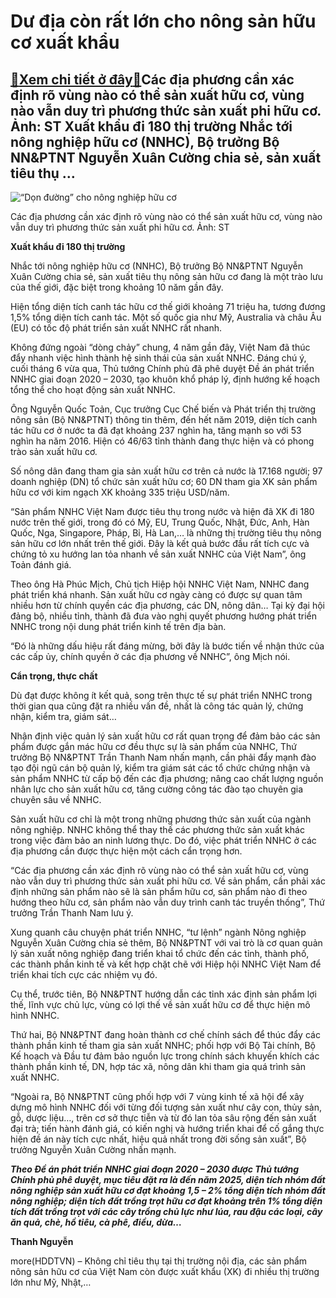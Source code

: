 Dư địa còn rất lớn cho nông sản hữu cơ xuất khẩu
================================================

[:gift:Xem chi tiết ở đây:gift:](https://hddtvn.com/du-dia-con-rat-lon-cho-nong-san-huu-co-xuat-khau/)Các địa phương cần xác định rõ vùng nào có thể sản xuất hữu cơ, vùng nào vẫn duy trì phương thức sản xuất phi hữu cơ. Ảnh: ST Xuất khẩu đi 180 thị trường Nhắc tới nông nghiệp hữu cơ (NNHC), Bộ trưởng Bộ NN&PTNT Nguyễn Xuân Cường chia sẻ, sản xuất tiêu thụ …
-----------------------------------------------------------------------------------------------------------------------------------------------------------------------------------------------------------------------------------------------------------------





![“Dọn đường” cho nông nghiệp hữu cơ](https://hddtvn.com/wp-content/uploads/2021/01/3808_NNHC.jpg "“Dọn đường” cho nông nghiệp hữu cơ")


Các địa phương cần xác định rõ vùng nào có thể sản xuất hữu cơ, vùng nào vẫn duy trì phương thức sản xuất phi hữu cơ. Ảnh: ST



**Xuất khẩu đi 180 thị trường**


Nhắc tới nông nghiệp hữu cơ (NNHC), Bộ trưởng Bộ NN&PTNT Nguyễn Xuân Cường chia sẻ, sản xuất tiêu thụ nông sản hữu cơ đang là một trào lưu của thế giới, đặc biệt trong khoảng 10 năm gần đây.


Hiện tổng diện tích canh tác hữu cơ thế giới khoảng 71 triệu ha, tương đương 1,5% tổng diện tích canh tác. Một số quốc gia như Mỹ, Australia và châu Âu (EU) có tốc độ phát triển sản xuất NNHC rất nhanh.


Không đứng ngoài “dòng chảy” chung, 4 năm gần đây, Việt Nam đã thúc đẩy nhanh việc hình thành hệ sinh thái của sản xuất NNHC. Đáng chú ý, cuối tháng 6 vừa qua, Thủ tướng Chính phủ đã phê duyệt Đề án phát triển NNHC giai đoạn 2020 – 2030, tạo khuôn khổ pháp lý, định hướng kế hoạch tổng thể cho hoạt động sản xuất NNHC.


Ông Nguyễn Quốc Toản, Cục trưởng Cục Chế biến và Phát triển thị trường nông sản (Bộ NN&PTNT) thông tin thêm, đến hết năm 2019, diện tích canh tác hữu cơ ở nước ta đã đạt khoảng 237 nghìn ha, tăng mạnh so với 53 nghìn ha năm 2016. Hiện có 46/63 tỉnh thành đang thực hiện và có phong trào sản xuất hữu cơ.


Số nông dân đang tham gia sản xuất hữu cơ trên cả nước là 17.168 người; 97 doanh nghiệp (DN) tổ chức sản xuất hữu cơ; 60 DN tham gia XK sản phẩm hữu cơ với kim ngạch XK khoảng 335 triệu USD/năm.


“Sản phẩm NNHC Việt Nam được tiêu thụ trong nước và hiện đã XK đi 180 nước trên thế giới, trong đó có Mỹ, EU, Trung Quốc, Nhật, Đức, Anh, Hàn Quốc, Nga, Singapore, Pháp, Bỉ, Hà Lan,… là những thị trường tiêu thụ nông sản hữu cơ lớn nhất trên thế giới. Đây là kết quả bước đầu rất tích cực và chứng tỏ xu hướng lan tỏa nhanh về sản xuất NNHC của Việt Nam”, ông Toản đánh giá.


Theo ông Hà Phúc Mịch, Chủ tịch Hiệp hội NNHC Việt Nam, NNHC đang phát triển khá nhanh. Sản xuất hữu cơ ngày càng có được sự quan tâm nhiều hơn từ chính quyền các địa phương, các DN, nông dân… Tại kỳ đại hội đảng bộ, nhiều tỉnh, thành đã đưa vào nghị quyết phương hướng phát triển NNHC trong nội dung phát triển kinh tế trên địa bàn.


“Đó là những dấu hiệu rất đáng mừng, bởi đây là bước tiến về nhận thức của các cấp ủy, chính quyền ở các địa phương về NNHC”, ông Mịch nói.


**Cẩn trọng, thực chất**


Dù đạt được không ít kết quả, song trên thực tế sự phát triển NNHC trong thời gian qua cũng đặt ra nhiều vấn đề, nhất là công tác quản lý, chứng nhận, kiểm tra, giám sát…


Nhận định việc quản lý sản xuất hữu cơ rất quan trọng để đảm bảo các sản phẩm được gắn mác hữu cơ đều thực sự là sản phẩm của NNHC, Thứ trưởng Bộ NN&PTNT Trần Thanh Nam nhấn mạnh, cần phải đẩy mạnh đào tạo đội ngũ cán bộ quản lý, kiểm tra giám sát các tổ chức chứng nhận và sản phẩm NNHC từ cấp bộ đến các địa phương; nâng cao chất lượng nguồn nhân lực cho sản xuất hữu cơ, tăng cường công tác đào tạo chuyên gia chuyên sâu về NNHC.


Sản xuất hữu cơ chỉ là một trong những phương thức sản xuất của ngành nông nghiệp. NNHC không thể thay thế các phương thức sản xuất khác trong việc đảm bảo an ninh lương thực. Do đó, việc phát triển NNHC ở các địa phương cần được thực hiện một cách cẩn trọng hơn.


“Các địa phương cần xác định rõ vùng nào có thể sản xuất hữu cơ, vùng nào vẫn duy trì phương thức sản xuất phi hữu cơ. Về sản phẩm, cần phải xác định những sản phẩm nào sẽ là sản phẩm hữu cơ, sản phẩm nào đi theo hướng theo hữu cơ, sản phẩm nào vẫn duy trình canh tác truyền thống”, Thứ trưởng Trần Thanh Nam lưu ý.


Xung quanh câu chuyện phát triển NNHC, “tư lệnh” ngành Nông nghiệp Nguyễn Xuân Cường chia sẻ thêm, Bộ NN&PTNT với vai trò là cơ quan quản lý sản xuất nông nghiệp đang triển khai tổ chức đến các tỉnh, thành phố, các thành phần kinh tế và kết hợp chặt chẽ với Hiệp hội NNHC Việt Nam để triển khai tích cực các nhiệm vụ đó.


Cụ thể, trước tiên, Bộ NN&PTNT hướng dẫn các tỉnh xác định sản phẩm lợi thế, lĩnh vực chủ lực, vùng có lợi thế về sản xuất hữu cơ để thực hiện mô hình NNHC.


Thứ hai, Bộ NN&PTNT đang hoàn thành cơ chế chính sách để thúc đẩy các thành phần kinh tế tham gia sản xuất NNHC; phối hợp với Bộ Tài chính, Bộ Kế hoạch và Đầu tư đảm bảo nguồn lực trong chính sách khuyến khích các thành phần kinh tế, DN, hợp tác xã, nông dân khi tham gia quá trình sản xuất NNHC.


“Ngoài ra, Bộ NN&PTNT cũng phối hợp với 7 vùng kinh tế xã hội để xây dựng mô hình NNHC đối với từng đối tượng sản xuất như cây con, thủy sản, gỗ, dược liệu…, trên cơ sở thực tiễn và từ đó lan tỏa sâu rộng đến sản xuất đại trà; tiến hành đánh giá, có kiến nghị và hướng triển khai để cố gắng thực hiện đề án này tích cực nhất, hiệu quả nhất trong đời sống sản xuất”, Bộ trưởng Nguyễn Xuân Cường nhấn mạnh.





***Theo Đề án phát triển NNHC giai đoạn 2020 – 2030 được Thủ tướng Chính phủ phê duyệt, mục tiêu đặt ra là đến năm 2025, diện tích nhóm đất nông nghiệp sản xuất hữu cơ đạt khoảng 1,5 – 2% tổng diện tích nhóm đất nông nghiệp; diện tích đất trồng trọt hữu cơ đạt khoảng trên 1% tổng diện tích đất trồng trọt với các cây trồng chủ lực như lúa, rau đậu các loại, cây ăn quả, chè, hồ tiêu, cà phê, điều, dừa…***




**Thanh Nguyễn**



more(HDDTVN) – Không chỉ tiêu thụ tại thị trường nội địa, các sản phẩm nông sản hữu cơ của Việt Nam còn được xuất khẩu (XK) đi nhiều thị trường lớn như Mỹ, Nhật,…

